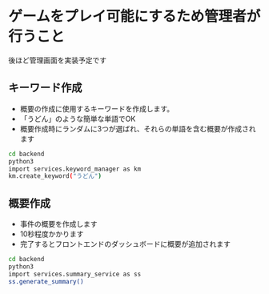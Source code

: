 # ゲームをプレイ可能にするため管理者が行うこと

後ほど管理画面を実装予定です

## キーワード作成
- 概要の作成に使用するキーワードを作成します。
- 「うどん」のような簡単な単語でOK
- 概要作成時にランダムに3つが選ばれ、それらの単語を含む概要が作成されます
```sh
cd backend
python3
import services.keyword_manager as km
km.create_keyword("うどん")
```

## 概要作成
- 事件の概要を作成します
- 10秒程度かかります
- 完了するとフロントエンドのダッシュボードに概要が追加されます
```sh
cd backend
python3
import services.summary_service as ss
ss.generate_summary()
```